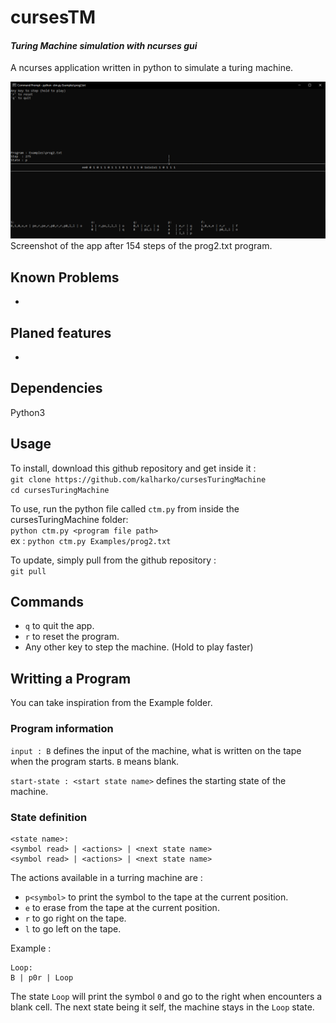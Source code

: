 # **cursesTM**

#### *Turing Machine simulation with ncurses gui*
A ncurses application written in python to simulate a turing machine.


![Screenshot of the app after 154 steps of the prog2.txt program](/ScreenShots/prog_screenshot.png)
Screenshot of the app after 154 steps of the prog2.txt program.

## **Known Problems**
-

## **Planed features**
-


## Dependencies
Python3

## Usage
To install, download this github repository and get inside it :  
`git clone https://github.com/kalharko/cursesTuringMachine`  
`cd cursesTuringMachine`

To use, run the python file called `ctm.py` from inside the cursesTuringMachine folder:  
 `python ctm.py <program file path>`  
 ex : `python ctm.py Examples/prog2.txt`

 To update, simply pull from the github repository :  
 `git pull`  

## Commands

- `q` to quit the app.
- `r` to reset the program.
- Any other key to step the machine. (Hold to play faster)


## **Writting a Program**
You can take inspiration from the Example folder.

### Program information

`input : B` defines the input of the machine, what is written on the tape when the program starts. `B` means blank.  

`start-state : <start state name>` defines the starting state of the machine.  

### State definition

```
<state name>:
<symbol read> | <actions> | <next state name>
<symbol read> | <actions> | <next state name>
```

The actions available in a turring machine are :
- `p<symbol>` to print the symbol to the tape at the current position.
- `e` to erase from the tape at the current position.
- `r` to go right on the tape.
- `l` to go left on the tape.

Example :  
```
Loop:
B | p0r | Loop
```

The state `Loop` will print the symbol `0` and go to the right when encounters a blank cell. The next state being it self, the machine stays in the `Loop` state.
